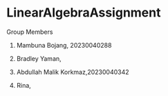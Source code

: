 # LinearAlgebraAssignment

Group Members

1. Mambuna Bojang, 20230040288

2. Bradley Yaman,

3. Abdullah Malik Korkmaz,20230040342

4. Rina, 
